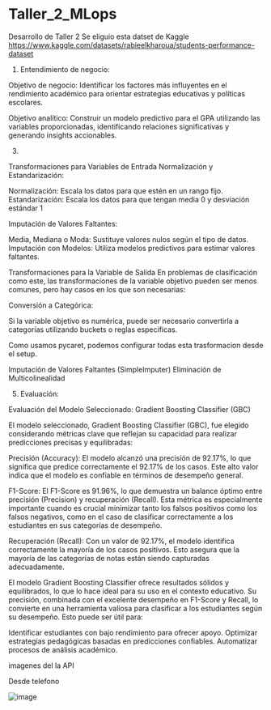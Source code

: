 # Taller_2_MLops
Desarrollo de Taller 2
Se eliguio esta datset de Kaggle https://www.kaggle.com/datasets/rabieelkharoua/students-performance-dataset

1. Entendimiento de negocio:

Objetivo de negocio: Identificar los factores más influyentes en el rendimiento académico  para orientar estrategias educativas y políticas escolares.

Objetivo analítico: Construir un modelo predictivo para el GPA utilizando las variables proporcionadas, identificando relaciones significativas y generando insights accionables.


3.

Transformaciones para Variables de Entrada
Normalización y Estandarización:

Normalización: Escala los datos para que estén en un rango fijo.
Estandarización: Escala los datos para que tengan media 0 y desviación estándar 1

Imputación de Valores Faltantes:

Media, Mediana o Moda: Sustituye valores nulos según el tipo de datos.
Imputación con Modelos: Utiliza modelos predictivos para estimar valores faltantes.

Transformaciones para la Variable de Salida 
En problemas de clasificación como este, las transformaciones de la variable objetivo pueden ser menos comunes, pero hay casos en los que son necesarias:

Conversión a Categórica:

Si la variable objetivo es numérica, puede ser necesario convertirla a categorías utilizando buckets o reglas específicas.


Como usamos pycaret, podemos configurar todas esta trasformacion desde el setup.

Imputación de Valores Faltantes (SimpleImputer)
Eliminación de Multicolinealidad

5. Evaluación:



Evaluación del Modelo Seleccionado: Gradient Boosting Classifier (GBC)

El modelo seleccionado, Gradient Boosting Classifier (GBC), fue elegido considerando métricas clave que reflejan su capacidad para realizar predicciones precisas y equilibradas:

Precisión (Accuracy):
El modelo alcanzó una precisión de 92.17%, lo que significa que predice correctamente el 92.17% de los casos. Este alto valor indica que el modelo es confiable en términos de desempeño general.

F1-Score:
El F1-Score es 91.96%, lo que demuestra un balance óptimo entre precisión (Precision) y recuperación (Recall). Esta métrica es especialmente importante cuando es crucial minimizar tanto los falsos positivos como los falsos negativos, como en el caso de clasificar correctamente a los estudiantes en sus categorías de desempeño.

Recuperación (Recall):
Con un valor de 92.17%, el modelo identifica correctamente la mayoría de los casos positivos. Esto asegura que la mayoría de las categorías de notas están siendo capturadas adecuadamente.

El modelo Gradient Boosting Classifier ofrece resultados sólidos y equilibrados, lo que lo hace ideal para su uso en el contexto educativo. Su precisión, combinada con el excelente desempeño en F1-Score y Recall, lo convierte en una herramienta valiosa para clasificar a los estudiantes según su desempeño. Esto puede ser útil para:

Identificar estudiantes con bajo rendimiento para ofrecer apoyo.
Optimizar estrategias pedagógicas basadas en predicciones confiables.
Automatizar procesos de análisis académico.


imagenes del la API

Desde telefono 

![image](https://github.com/user-attachments/assets/539e43c5-ef54-4124-80bc-a4e8e52ed45b)







   
